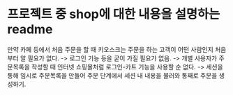 # 프로젝트 중 shop에 대한 내용을 설명하는 readme

만약 카페 등에서 처음 주문을 할 때 키오스크는 주문을 하는 고객이 어떤 사람인지 처음부터 알 필요가 없다.
-> 로그인 기능 등을 굳이 가질 필요가 없음.
-> 개별 사용자가 주문목록을 작성할 때 인터넷 쇼핑몰처럼 로그인-카트 기능을 사용할 순 없다.
-> 세션을 통해 임시로 주문목록을 만들어 주문 단계에서 세션 내 내용을 불러와 통째로 주문을 생성하기.

